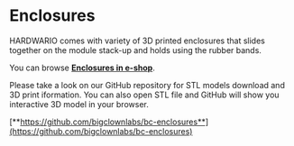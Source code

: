 # Enclosures

HARDWARIO comes with variety of 3D printed enclosures that slides together on the module stack-up and holds using the rubber bands. 

You can browse [**Enclosures in e-shop**](https://shop.bigclown.com/enclosures/).

Please take a look on our GitHub repository for STL models download and 3D print iformation. You can also open STL file and GitHub will show you interactive 3D model in your browser.

[**https://github.com/bigclownlabs/bc-enclosures**](https://github.com/bigclownlabs/bc-enclosures)

